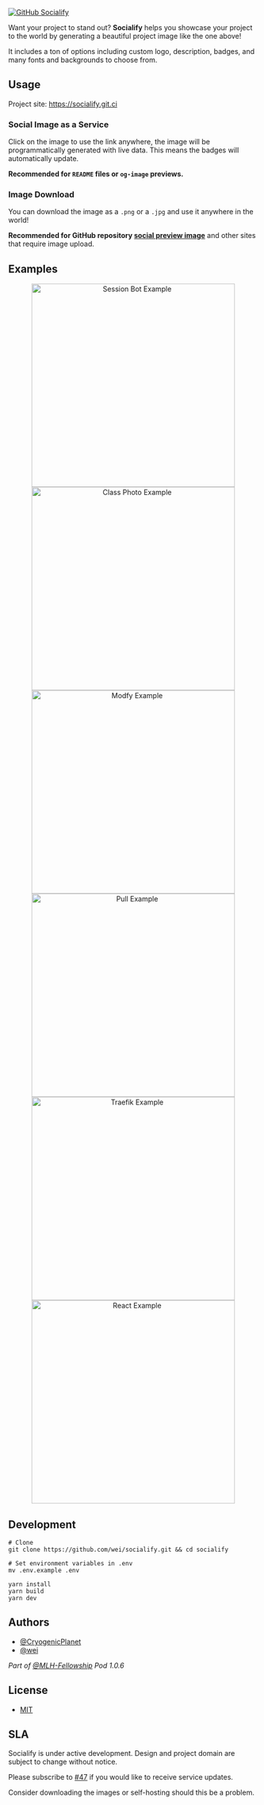 [![GitHub Socialify][socialify-image]][socialify-edit-link]

Want your project to stand out? **Socialify** helps you showcase your project to the world by generating a beautiful project image like the one above!

It includes a ton of options including custom logo, description, badges, and many fonts and backgrounds to choose from.

## Usage

Project site: https://socialify.git.ci

### Social Image as a Service

Click on the image to use the link anywhere, the image will be programmatically generated with live data. This means the badges will automatically update.

**Recommended for `README` files or `og-image` previews.**

### Image Download

You can download the image as a `.png` or a `.jpg` and use it anywhere in the world!

**Recommended for GitHub repository [social preview image](https://docs.github.com/en/free-pro-team@latest/github/administering-a-repository/customizing-your-repositorys-social-media-preview)** and other sites that require image upload.

## Examples

<p align="center">
  <a href="https://socialify.git.ci/MLH-Fellowship/session-bot?description=1&font=Bitter&forks=0&issues=0&language=1&logo=https%3A%2F%2Fgist.githack.com%2Fwei%2F13e3f6e161cb1d0709abd847102dc80c%2Fraw%2Fmlh-color-square.svg&owner=0&pattern=Circuit%20Board&pulls=0&stargazers=0&theme=Light">
    <img width="410" alt="Session Bot Example" src="https://user-images.githubusercontent.com/5880908/95606888-fc222d80-0a28-11eb-890b-4a6366ec0042.png" />
  </a>

  <a href="https://socialify.git.ci/MLH-Fellowship/class-photo?font=Inter&language=0&logo=https%3A%2F%2Favatars0.githubusercontent.com%2Fu%2F65834464%3Fs%3D200%26v%3D4&pattern=Diagonal%20Stripes&stargazers=0">
    <img width="410" alt="Class Photo Example" src="https://user-images.githubusercontent.com/5880908/95606935-080def80-0a29-11eb-8f4f-e9c60413a4dc.png" />
  </a>

  <a href="https://socialify.git.ci/modfy/modfy.video?description=1&forks=1&issues=1&language=1&logo=https%3A%2F%2Fmodfy.video%2Fimages%2Flogo.png&owner=1&pattern=Plus&pulls=1&theme=Dark">
    <img width="410" alt="Modfy Example" src="https://user-images.githubusercontent.com/5880908/95606966-12c88480-0a29-11eb-9ef0-06c7054d0a50.png" />
  </a>

  <a href="https://socialify.git.ci/wei/pull?description=1&font=Source%20Code%20Pro&forks=1&issues=0&language=1&logo=https%3A%2F%2Fgist.githack.com%2Fwei%2F40d98877c6ac5f917d78ccfe72a0f928%2Fraw%2Fpull-18h.svg&pattern=Floating%20Cogs&theme=Light">
    <img width="410" alt="Pull Example" src="https://user-images.githubusercontent.com/5880908/95607005-1eb44680-0a29-11eb-8984-037b8b394bd4.png" />
  </a>

  <a href="https://socialify.git.ci/traefik/traefik?description=1&font=Rokkitt&forks=1&issues=0&language=0&logo=https%3A%2F%2Fpbs.twimg.com%2Fmedia%2FCcZdW37UcAA9DZz%3Fformat%3Dpng%26name%3Dsmall&owner=0&pattern=Signal&pulls=1&theme=Light">
    <img width="410" alt="Traefik Example" src="https://user-images.githubusercontent.com/5880908/95607038-2aa00880-0a29-11eb-80c2-245dcea50421.png" />
  </a>

  <a href="https://socialify.git.ci/facebook/react?description=1&font=Bitter&forks=0&language=0&logo=data%3Aimage%2Fsvg%2Bxml%3Bbase64%2CPHN2ZyB4bWxucz0iaHR0cDovL3d3dy53My5vcmcvMjAwMC9zdmciIHZpZXdCb3g9Ii0xMS41IC0xMC4yMzE3NCAyMyAyMC40NjM0OCI%2BCiAgPHRpdGxlPlJlYWN0IExvZ288L3RpdGxlPgogIDxjaXJjbGUgY3g9IjAiIGN5PSIwIiByPSIyLjA1IiBmaWxsPSIjNjFkYWZiIi8%2BCiAgPGcgc3Ryb2tlPSIjNjFkYWZiIiBzdHJva2Utd2lkdGg9IjEiIGZpbGw9Im5vbmUiPgogICAgPGVsbGlwc2Ugcng9IjExIiByeT0iNC4yIi8%2BCiAgICA8ZWxsaXBzZSByeD0iMTEiIHJ5PSI0LjIiIHRyYW5zZm9ybT0icm90YXRlKDYwKSIvPgogICAgPGVsbGlwc2Ugcng9IjExIiByeT0iNC4yIiB0cmFuc2Zvcm09InJvdGF0ZSgxMjApIi8%2BCiAgPC9nPgo8L3N2Zz4K&owner=0&pattern=Formal%20Invitation&pulls=1&theme=Dark">
    <img width="410" alt="React Example" src="https://user-images.githubusercontent.com/5880908/95607068-34c20700-0a29-11eb-8f4e-707844a71b13.png" />
  </a>
</p>

## Development

```shell
# Clone
git clone https://github.com/wei/socialify.git && cd socialify

# Set environment variables in .env
mv .env.example .env

yarn install
yarn build
yarn dev
```

## Authors

- [@CryogenicPlanet](https://github.com/CryogenicPlanet)
- [@wei](https://github.com/wei)

_Part of [@MLH-Fellowship](https://github.com/MLH-Fellowship) Pod 1.0.6_

## License

- [MIT](https://wei.mit-license.org)

## SLA

Socialify is under active development. Design and project domain are subject to change without notice.

Please subscribe to [#47](https://github.com/wei/socialify/issues/47) if you would like to receive service updates.

Consider downloading the images or self-hosting should this be a problem.

[socialify-image]: https://socialify.git.ci/wei/socialify/svg?description=1&font=Bitter&issues=1&language=1&logo=https%3A%2F%2Fgist.githack.com%2Fwei%2F13e3f6e161cb1d0709abd847102dc80c%2Fraw%2Fmlh-white-square.svg&owner=0&pattern=Charlie%20Brown&pulls=1&theme=Dark
[socialify-edit-link]: https://socialify.git.ci/wei/socialify?description=1&font=Bitter&issues=1&language=1&logo=https%3A%2F%2Fgist.githack.com%2Fwei%2F13e3f6e161cb1d0709abd847102dc80c%2Fraw%2Fmlh-white-square.svg&owner=0&pattern=Charlie%20Brown&pulls=1&theme=Dark
